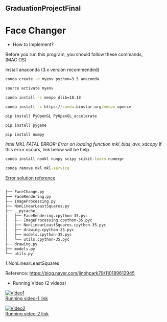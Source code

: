 ## GraduationProjectFinal

# Face Changer


* How to Implement?

Before you run this program, you should follow these commands,<br>
(MAC OS)

 Install anaconda (3.x version recommended)

```cmd
conda create -n myenv python=3.5 anaconda
```

```cmd
source activate myenv
```

```cmd
conda install -c menpo dlib=18.18
```

```cmd
conda install -c https://conda.binstar.org/menpo opencv
```

```cmd
pip install PyOpenGL PyOpenGL_accelerate
```

```cmd
pip install pygame
```

```cmd
pip install numpy
```



<em>Intel MKL FATAL ERROR: Error on loading function mkl_blas_avx_xdcopy</em>
If this error occurs, link below will be help<br>

```cmd 
conda install nomkl numpy scipy scikit-learn numexpr
```

```cmd
conda remove mkl mkl-service
```
[Error solution reference](https://github.com/pyinstaller/pyinstaller/issues/2175#issuecomment-245438409)



```bash

├── FaceChange.py
├── FaceRendering.py
├── ImageProcessing.py
├── NonLinearLeastSquares.py
├── __pycache__
│   ├── FaceRendering.cpython-35.pyc
│   ├── ImageProcessing.cpython-35.pyc
│   ├── NonLinearLeastSquares.cpython-35.pyc
│   ├── drawing.cpython-35.pyc
│   ├── models.cpython-35.pyc
│   └── utils.cpython-35.pyc
├── drawing.py
├── models.py
└── utils.py

```

1.NonLinearLeastSquares


Reference: https://blog.naver.com/jinohpark79/110189612945

* Running Video (2 videos)


[![Video1](http://img.youtube.com/vi/lSGR9kg8rD4/0.jpg)](https://youtu.be/lSGR9kg8rD4?t=0s)<br>
[Running video-1 link](https://youtu.be/lSGR9kg8rD4)<br>

[![Video2](http://img.youtube.com/vi/45nat4zeZWM/0.jpg)](https://youtu.be/45nat4zeZWM?t=0s)<br>
[Running video-2 link](https://youtu.be/45nat4zeZWM)<br>


